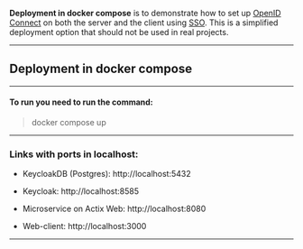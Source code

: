 **Deployment in docker compose** is to demonstrate how to set up [OpenID Connect](https://openid.net/connect) on both the server and the client using [SSO](https://auth0.com/intro-to-iam/what-is-single-sign-on-sso). This is a simplified deployment option that should not be used in real projects.

---

## Deployment in docker compose

---

#### To run you need to run the command:

> docker compose up

---
### Links with ports in localhost:

- KeycloakDB (Postgres): http://localhost:5432

- Keycloak: http://localhost:8585

- Microservice on Actix Web: http://localhost:8080

- Web-client: http://localhost:3000

---